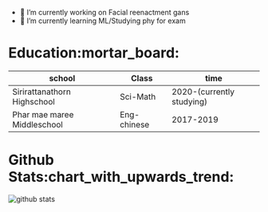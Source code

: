 
- 🔭 I’m currently working on Facial reenactment gans
- 🌱 I’m currently learning ML/Studying phy for exam
<h1>Education:mortar_board:</h1>

  <table>
  <thead>
    <tr>
      <th class="school-cell">school</th>
      <th class="code-cell">Class</th>
      <th class="pop96-cell">time</th>
    </tr>
  </thead>
  <tbody>
    <tr class="firstRow">
      <td class="country_name-cell">Sirirattanathorn Highschool</td>
      <td class="code-cell">Sci-Math</td>
      <td class="pop96-cell">2020-(currently studying)</td>
    </tr>
        <tr class="firstRow">
      <td class="country_name-cell">Phar mae maree Middleschool</td>
      <td class="code-cell">Eng-chinese</td>
      <td class="pop96-cell">2017-2019</td>
    </tr>
</table>
 



<h1>Github Stats:chart_with_upwards_trend:</h1>

![github stats](https://github-readme-stats.vercel.app/api?username=PluzNtp&count_private=true&show_icons=true&theme=material-palenight)




